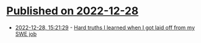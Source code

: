# [Published on 2022-12-28](index.md)

* [2022-12-28, 15:21:29](https://news.ycombinator.com/item?id=34161822) - [Hard truths I learned when I got laid off from my SWE job](https://www.stevenbuccini.com/8-hard-truths-on-getting-laid-off)
